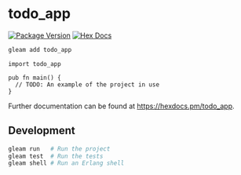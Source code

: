# todo_app

[![Package Version](https://img.shields.io/hexpm/v/todo_app)](https://hex.pm/packages/todo_app)
[![Hex Docs](https://img.shields.io/badge/hex-docs-ffaff3)](https://hexdocs.pm/todo_app/)

```sh
gleam add todo_app
```
```gleam
import todo_app

pub fn main() {
  // TODO: An example of the project in use
}
```

Further documentation can be found at <https://hexdocs.pm/todo_app>.

## Development

```sh
gleam run   # Run the project
gleam test  # Run the tests
gleam shell # Run an Erlang shell
```
